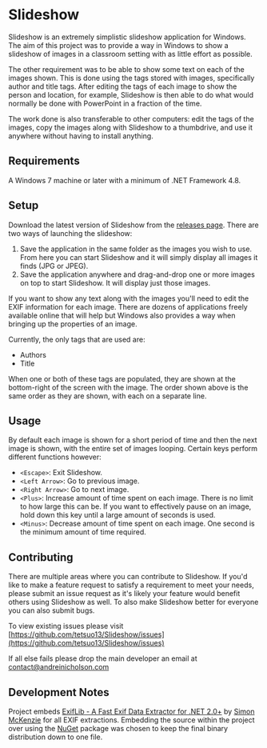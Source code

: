 # Slideshow

Slideshow is an extremely simplistic slideshow application for Windows. The aim of this project was to provide a way in Windows to show a slideshow of images in a classroom setting with as little effort as possible.

The other requirement was to be able to show some text on each of the images shown. This is done using the tags stored with images, specifically author and title tags. After editing the tags of each image to show the person and location, for example, Slideshow is then able to do what would normally be done with PowerPoint in a fraction of the time.

The work done is also transferable to other computers: edit the tags of the images, copy the images along with Slideshow to a thumbdrive, and use it anywhere without having to install anything.

## Requirements

A Windows 7 machine or later with a minimum of .NET Framework 4.8.

## Setup

Download the latest version of Slideshow from the [releases page](https://github.com/tetsuo13/Slideshow/releases). There are two ways of launching the slideshow:

1. Save the application in the same folder as the images you wish to use. From here you can start Slideshow and it will simply display all images it finds (JPG or JPEG).
2. Save the application anywhere and drag-and-drop one or more images on top to start Slideshow. It will display just those images.

If you want to show any text along with the images you'll need to edit the EXIF information for each image. There are dozens of applications freely available online that will help but Windows also provides a way when bringing up the properties of an image.

Currently, the only tags that are used are:

* Authors
* Title

When one or both of these tags are populated, they are shown at the bottom-right of the screen with the image. The order shown above is the same order as they are shown, with each on a separate line.

## Usage

By default each image is shown for a short period of time and then the next image is shown, with the entire set of images looping. Certain keys perform different functions however:

* `<Escape>`: Exit Slideshow.
* `<Left Arrow>`: Go to previous image.
* `<Right Arrow>`: Go to next image.
* `<Plus>`: Increase amount of time spent on each image. There is no limit to how large this can be. If you want to effectively pause on an image, hold down this key until a large amount of seconds is used.
* `<Minus>`: Decrease amount of time spent on each image. One second is the minimum amount of time required.

## Contributing

There are multiple areas where you can contribute to Slideshow. If you'd like to make a feature request to satisfy a requirement to meet your needs, please submit an issue request as it's likely your feature would benefit others using Slideshow as well. To also make Slideshow better for everyone you can also submit bugs.

To view existing issues please visit [https://github.com/tetsuo13/Slideshow/issues](https://github.com/tetsuo13/Slideshow/issues)

If all else fails please drop the main developer an email at [contact@andreinicholson.com](mailto:contact@andreinicholson.com)

## Development Notes

Project embeds [ExifLib - A Fast Exif Data Extractor for .NET 2.0+](http://www.codeproject.com/Articles/36342/ExifLib-A-Fast-Exif-Data-Extractor-for-NET-2-0) by [Simon McKenzie](http://www.codeproject.com/Members/SimonMcKenzie) for all EXIF extractions. Embedding the source within the project over using the [NuGet](https://www.nuget.org/packages/ExifLib) package was chosen to keep the final binary distribution down to one file.
